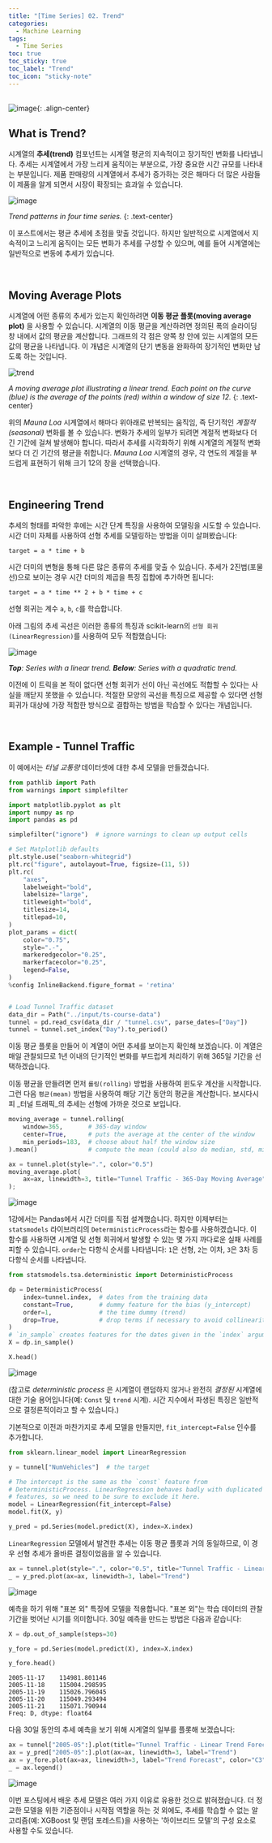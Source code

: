 ```yaml
---
title: "[Time Series] 02. Trend"
categories:
  - Machine Learning
tags:
  - Time Series
toc: true
toc_sticky: true
toc_label: "Trend"
toc_icon: "sticky-note"
---
```


<br>![image](https://github.com/leechanwoo-kor/leechanwoo-kor.github.io/assets/55765292/0699e7c1-a138-47f2-b2ec-51311425a4b0){: .align-center}<br>

## What is Trend?

시계열의 **추세(trend)** 컴포넌트는 시계열 평균의 지속적이고 장기적인 변화를 나타냅니다. 추세는 시계열에서 가장 느리게 움직이는 부분으로, 가장 중요한 시간 규모를 나타내는 부분입니다. 제품 판매량의 시계열에서 추세가 증가하는 것은 해마다 더 많은 사람들이 제품을 알게 되면서 시장이 확장되는 효과일 수 있습니다.

![image](https://github.com/leechanwoo-kor/leechanwoo-kor.github.io/assets/55765292/7aeac71e-6a80-4e5b-a276-df066b68f1a2)

_Trend patterns in four time series._
{: .text-center}

이 포스트에서는 평균 추세에 초점을 맞출 것입니다. 하지만 일반적으로 시계열에서 지속적이고 느리게 움직이는 모든 변화가 추세를 구성할 수 있으며, 예를 들어 시계열에는 일반적으로 변동에 추세가 있습니다.

<br>

## Moving Average Plots

시계열에 어떤 종류의 추세가 있는지 확인하려면 **이동 평균 플롯(moving average plot)** 을 사용할 수 있습니다. 시계열의 이동 평균을 계산하려면 정의된 폭의 슬라이딩 창 내에서 값의 평균을 계산합니다. 그래프의 각 점은 양쪽 창 안에 있는 시계열의 모든 값의 평균을 나타냅니다. 이 개념은 시계열의 단기 변동을 완화하여 장기적인 변화만 남도록 하는 것입니다.

![trend](https://github.com/leechanwoo-kor/leechanwoo-kor.github.io/assets/55765292/b06b56d7-7d48-4b89-8c6e-3b184d642e5e)

_A moving average plot illustrating a linear trend. Each point on the curve (blue) is the average of the points (red) within a window of size 12._
{: .text-center}

위의 _Mauna Loa_ 시계열에서 해마다 위아래로 반복되는 움직임, 즉 단기적인 _계절적(seasonal)_ 변화를 볼 수 있습니다. 변화가 추세의 일부가 되려면 계절적 변화보다 더 긴 기간에 걸쳐 발생해야 합니다. 따라서 추세를 시각화하기 위해 시계열의 계절적 변화보다 더 긴 기간의 평균을 취합니다. _Mauna Loa_ 시계열의 경우, 각 연도의 계절을 부드럽게 표현하기 위해 크기 12의 창을 선택했습니다.

<br>

## Engineering Trend

추세의 형태를 파악한 후에는 시간 단계 특징을 사용하여 모델링을 시도할 수 있습니다. 시간 더미 자체를 사용하여 선형 추세를 모델링하는 방법을 이미 살펴봤습니다:

```
target = a * time + b
```

시간 더미의 변형을 통해 다른 많은 종류의 추세를 맞출 수 있습니다. 추세가 2진법(포물선)으로 보이는 경우 시간 더미의 제곱을 특징 집합에 추가하면 됩니다:

```
target = a * time ** 2 + b * time + c
```

선형 회귀는 계수 `a`, `b`, `c`를 학습합니다.

아래 그림의 추세 곡선은 이러한 종류의 특징과 scikit-learn의 `선형 회귀(LinearRegression)`를 사용하여 모두 적합했습니다:

![image](https://github.com/leechanwoo-kor/leechanwoo-kor.github.io/assets/55765292/a7b45714-c93c-4424-b89a-8d641ff30d8e)

_**Top**: Series with a linear trend. **Below**: Series with a quadratic trend._

이전에 이 트릭을 본 적이 없다면 선형 회귀가 선이 아닌 곡선에도 적합할 수 있다는 사실을 깨닫지 못했을 수 있습니다. 적절한 모양의 곡선을 특징으로 제공할 수 있다면 선형 회귀가 대상에 가장 적합한 방식으로 결합하는 방법을 학습할 수 있다는 개념입니다.

<br>

## Example - Tunnel Traffic

이 예에서는 _터널 교통량_ 데이터셋에 대한 추세 모델을 만들겠습니다.

```python
from pathlib import Path
from warnings import simplefilter

import matplotlib.pyplot as plt
import numpy as np
import pandas as pd

simplefilter("ignore")  # ignore warnings to clean up output cells

# Set Matplotlib defaults
plt.style.use("seaborn-whitegrid")
plt.rc("figure", autolayout=True, figsize=(11, 5))
plt.rc(
    "axes",
    labelweight="bold",
    labelsize="large",
    titleweight="bold",
    titlesize=14,
    titlepad=10,
)
plot_params = dict(
    color="0.75",
    style=".-",
    markeredgecolor="0.25",
    markerfacecolor="0.25",
    legend=False,
)
%config InlineBackend.figure_format = 'retina'


# Load Tunnel Traffic dataset
data_dir = Path("../input/ts-course-data")
tunnel = pd.read_csv(data_dir / "tunnel.csv", parse_dates=["Day"])
tunnel = tunnel.set_index("Day").to_period()
```

이동 평균 플롯을 만들어 이 계열이 어떤 추세를 보이는지 확인해 보겠습니다. 이 계열은 매일 관찰되므로 1년 이내의 단기적인 변화를 부드럽게 처리하기 위해 365일 기간을 선택하겠습니다.

이동 평균을 만들려면 먼저 `롤링(rolling)` 방법을 사용하여 윈도우 계산을 시작합니다. 그런 다음 `평균(mean)` 방법을 사용하여 해당 기간 동안의 평균을 계산합니다. 보시다시피 _터널 트래픽_의 추세는 선형에 가까운 것으로 보입니다.

```python
moving_average = tunnel.rolling(
    window=365,       # 365-day window
    center=True,      # puts the average at the center of the window
    min_periods=183,  # choose about half the window size
).mean()              # compute the mean (could also do median, std, min, max, ...)

ax = tunnel.plot(style=".", color="0.5")
moving_average.plot(
    ax=ax, linewidth=3, title="Tunnel Traffic - 365-Day Moving Average", legend=False,
);
```

![image](https://github.com/leechanwoo-kor/leechanwoo-kor.github.io/assets/55765292/23989fcc-ed1f-48a7-8cff-806fa64b9b5e)

1강에서는 Pandas에서 시간 더미를 직접 설계했습니다. 하지만 이제부터는 `statsmodels` 라이브러리의 `DeterministicProcess`라는 함수를 사용하겠습니다. 이 함수를 사용하면 시계열 및 선형 회귀에서 발생할 수 있는 몇 가지 까다로운 실패 사례를 피할 수 있습니다. `order`는 다항식 순서를 나타냅니다: `1`은 선형, `2`는 이차, `3`은 3차 등 다항식 순서를 나타냅니다.

```python
from statsmodels.tsa.deterministic import DeterministicProcess

dp = DeterministicProcess(
    index=tunnel.index,  # dates from the training data
    constant=True,       # dummy feature for the bias (y_intercept)
    order=1,             # the time dummy (trend)
    drop=True,           # drop terms if necessary to avoid collinearity
)
# `in_sample` creates features for the dates given in the `index` argument
X = dp.in_sample()

X.head()
```

![image](https://github.com/leechanwoo-kor/leechanwoo-kor.github.io/assets/55765292/ecb4cc6c-da07-44e4-ae67-53c4432dbbb6)

(참고로 _deterministic process_ 은 시계열이 랜덤하지 않거나 완전히 _결정된_ 시계열에 대한 기술 용어입니다(예: `Const` 및 `trend` 시계). 시간 지수에서 파생된 특징은 일반적으로 결정론적이라고 할 수 있습니다.)

기본적으로 이전과 마찬가지로 추세 모델을 만들지만, `fit_intercept=False` 인수를 추가합니다.

```python
from sklearn.linear_model import LinearRegression

y = tunnel["NumVehicles"]  # the target

# The intercept is the same as the `const` feature from
# DeterministicProcess. LinearRegression behaves badly with duplicated
# features, so we need to be sure to exclude it here.
model = LinearRegression(fit_intercept=False)
model.fit(X, y)

y_pred = pd.Series(model.predict(X), index=X.index)
```

`LinearRegression` 모델에서 발견한 추세는 이동 평균 플롯과 거의 동일하므로, 이 경우 선형 추세가 올바른 결정이었음을 알 수 있습니다.

```python
ax = tunnel.plot(style=".", color="0.5", title="Tunnel Traffic - Linear Trend")
_ = y_pred.plot(ax=ax, linewidth=3, label="Trend")
```

![image](https://github.com/leechanwoo-kor/leechanwoo-kor.github.io/assets/55765292/9ac2eb6f-6f54-4a7d-a5bb-a3cbe5176fd4)

예측을 하기 위해 "표본 외" 특징에 모델을 적용합니다. "표본 외"는 학습 데이터의 관찰 기간을 벗어난 시기를 의미합니다. 30일 예측을 만드는 방법은 다음과 같습니다:

```python
X = dp.out_of_sample(steps=30)

y_fore = pd.Series(model.predict(X), index=X.index)

y_fore.head()
```

```
2005-11-17    114981.801146
2005-11-18    115004.298595
2005-11-19    115026.796045
2005-11-20    115049.293494
2005-11-21    115071.790944
Freq: D, dtype: float64
```

다음 30일 동안의 추세 예측을 보기 위해 시계열의 일부를 플롯해 보겠습니다:

```python
ax = tunnel["2005-05":].plot(title="Tunnel Traffic - Linear Trend Forecast", **plot_params)
ax = y_pred["2005-05":].plot(ax=ax, linewidth=3, label="Trend")
ax = y_fore.plot(ax=ax, linewidth=3, label="Trend Forecast", color="C3")
_ = ax.legend()
```

![image](https://github.com/leechanwoo-kor/leechanwoo-kor.github.io/assets/55765292/f7c6b36d-fb21-4596-9a03-734ea3a7a7fc)

이번 포스팅에서 배운 추세 모델은 여러 가지 이유로 유용한 것으로 밝혀졌습니다. 더 정교한 모델을 위한 기준점이나 시작점 역할을 하는 것 외에도, 추세를 학습할 수 없는 알고리즘(예: XGBoost 및 랜덤 포레스트)을 사용하는 '하이브리드 모델'의 구성 요소로 사용할 수도 있습니다.
